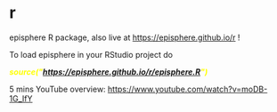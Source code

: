 # r
episphere R package, also live at https://episphere.github.io/r !

To load episphere in your RStudio project do 

<b><i style="color:yellow"> source("https://episphere.github.io/r/episphere.R") </i></b>

5 mins YouTube overview: https://www.youtube.com/watch?v=moDB-1G_IfY
